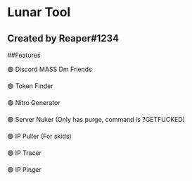 # Lunar Tool

## **Created by Reaper#1234**

##Features

🟢 Discord MASS Dm Friends


🟢 Token Finder


🟢 Nitro Generator


🟢 Server Nuker (Only has purge, command is ?GETFUCKED)


🟢 IP Puller (For skids)


🟢 IP Tracer


🟢 IP Pinger

